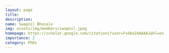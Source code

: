 ```yaml
---
layout: page
title: 
description: 
name: Swapnil Bhosale
img: assets/img/members/swapnil.jpeg
homepage: https://scholar.google.com/citations?user=FsO6e24AAAAJ&hl=en
importance: 2
category: PhDs
---
```

